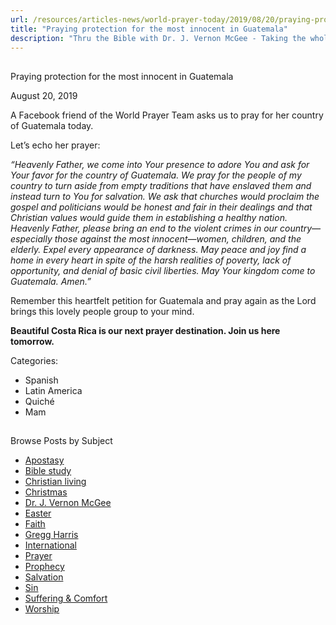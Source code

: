 ```yaml
---
url: /resources/articles-news/world-prayer-today/2019/08/20/praying-protection-for-the-most-innocent-in-guatemala
title: "Praying protection for the most innocent in Guatemala"
description: "Thru the Bible with Dr. J. Vernon McGee - Taking the whole Word to the whole world"
---
```







## 
 Praying protection for the most innocent in Guatemala


August 20, 2019
![]()




A Facebook friend of the World Prayer Team asks us to pray for her country of Guatemala today.


Let’s echo her prayer: 


*“Heavenly Father, we come into Your presence to adore You and ask for Your favor for the country of Guatemala. We pray for the people of my country to turn aside from empty traditions that have enslaved them and instead turn to You for salvation. We ask that churches would proclaim the gospel and politicians would be honest and fair in their dealings and that Christian values would guide them in establishing a healthy nation. Heavenly Father, please bring an end to the violent crimes in our country—especially those against the most innocent—women, children, and the elderly. Expel every appearance of darkness. May peace and joy find a home in every heart in spite of the harsh realities of poverty, lack of opportunity, and denial of basic civil liberties. May Your kingdom come to Guatemala. Amen.”*


Remember this heartfelt petition for Guatemala and pray again as the Lord brings this lovely people group to your mind. 


**Beautiful Costa Rica is our next prayer destination. Join us here tomorrow.** 



Categories: 


* Spanish
* Latin America
* Quiché
* Mam









## 
 Browse Posts by Subject


* [Apostasy](/resources/articles-news/-in-tags/tags/Apostasy)
* [Bible study](/resources/articles-news/-in-tags/tags/Bible-study)
* [Christian living](/resources/articles-news/-in-tags/tags/Christian-living)
* [Christmas](/resources/articles-news/-in-tags/tags/Christmas)
* [Dr. J. Vernon McGee](/resources/articles-news/-in-tags/tags/Dr-J-Vernon-McGee)
* [Easter](/resources/articles-news/-in-tags/tags/easter)
* [Faith](/resources/articles-news/-in-tags/tags/Faith)
* [Gregg Harris](/resources/articles-news/-in-tags/tags/Gregg-Harris)
* [International](/resources/articles-news/-in-tags/tags/International)
* [Prayer](/resources/articles-news/-in-tags/tags/prayer)
* [Prophecy](/resources/articles-news/-in-tags/tags/Prophecy)
* [Salvation](/resources/articles-news/-in-tags/tags/Salvation)
* [Sin](/resources/articles-news/-in-tags/tags/sin)
* [Suffering & Comfort](/resources/articles-news/-in-tags/tags/Suffering-Comfort)
* [Worship](/resources/articles-news/-in-tags/tags/worship)






